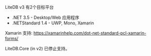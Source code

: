 LiteDB v3 有2个目标平台

- .NET 3.5 - Desktop/Web 应用程序
- .NETStandard 1.4 - UWP, Mono, Xamarin

Xamarin 支持: https://xamarinhelp.com/dot-net-standard-pcl-xamarin-forms/

LiteDB.Core (in v2) 已停止支持。
